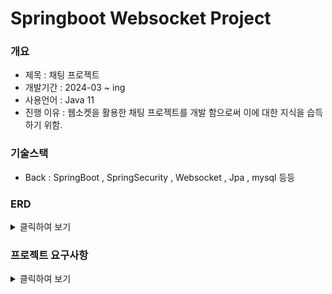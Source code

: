 # Springboot Websocket Project

### 개요
 - 제목 : 채팅 프로젝트   
 - 개발기간 : 2024-03 ~ ing 
 - 사용언어 : Java 11      
 - 진행 이유 : 웹소켓을 활용한 채팅 프로젝트를 개발 함으로써 이에 대한 지식을 습득하기 위함.  

### 기술스택 
 - Back : SpringBoot , SpringSecurity , Websocket , Jpa , mysql 등등   

### ERD

<details>
 <summary> 클릭하여 보기 </summary>
</details>

### 프로젝트 요구사항

<details>
 <summary> 클릭하여 보기 </summary>
</details>

